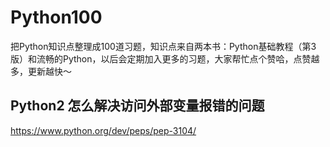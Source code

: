 # Python100
把Python知识点整理成100道习题，知识点来自两本书：Python基础教程（第3版）和流畅的Python，以后会定期加入更多的习题，大家帮忙点个赞哈，点赞越多，更新越快～


## Python2 怎么解决访问外部变量报错的问题

https://www.python.org/dev/peps/pep-3104/

